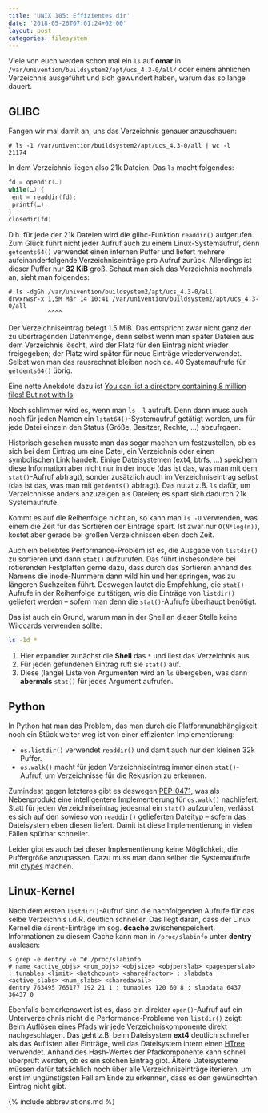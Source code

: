 ```yaml
---
title: 'UNIX 105: Effizientes dir'
date: '2018-05-26T07:01:24+02:00'
layout: post
categories: filesystem
---
```


Viele von euch werden schon mal ein `ls` auf **omar** in `/var/univention/buildsystem2/apt/ucs_4.3-0/all/` oder einem ähnlichen Verzeichnis ausgeführt und sich gewundert haben, warum das so lange dauert.

## GLIBC

Fangen wir mal damit an, uns das Verzeichnis genauer anzuschauen:

```console
# ls -1 /var/univention/buildsystem2/apt/ucs_4.3-0/all | wc -l
21174
```

In dem Verzeichnis liegen also 21k Dateien. Das `ls` macht folgendes:
```c
fd = opendir(…)
while(…) {
 ent = readdir(fd);
 printf(…);
}
closedir(fd)
```

D.h. für jede der 21k Dateien wird die glibc-Funktion `readdir()` aufgerufen.
Zum Glück führt nicht jeder Aufruf auch zu einem Linux-Systemaufruf, denn `getdents64()` verwendet einen internen Puffer und liefert mehrere aufeinanderfolgende Verzeichniseinträge pro Aufruf zurück.
Allerdings ist dieser Puffer nur **32 KiB** groß.
Schaut man sich das Verzeichnis nochmals an, sieht man folgendes:

```console
# ls -dgGh /var/univention/buildsystem2/apt/ucs_4.3-0/all
drwxrwsr-x 1,5M Mär 14 10:41 /var/univention/buildsystem2/apt/ucs_4.3-0/all
           ^^^^
```

Der Verzeichniseintrag belegt 1.5 MiB.
Das entspricht zwar nicht ganz der zu übertragenden Datenmenge, denn selbst wenn man später Dateien aus dem Verzeichnis löscht, wird der Platz für den Eintrag nicht wieder freigegeben;
der Platz wird später für neue Einträge wiederverwendet.
Selbst wen man das rausrechnet bleiben noch ca. 40 Systemaufrufe für `getdents64()` übrig.

Eine nette Anekdote dazu ist [You can list a directory containing 8 million files! But not with ls](http://be-n.com/spw/you-can-list-a-million-files-in-a-directory-but-not-with-ls.html).

Noch schlimmer wird es, wenn man `ls -l` aufruft. Denn dann muss auch noch für jeden Namen ein `lstat64()`-Systemaufruf getätigt werden, um für jede Datei einzeln den Status (Größe, Besitzer, Rechte, …) abzufrgaen.

Historisch gesehen musste man das sogar machen um festzustellen, ob es sich bei dem Eintrag um eine Datei, ein Verzeichnis oder einen symbolischen Link handelt.
Einige Dateisystemen (ext4, btrfs, …) speichern diese Information aber nicht nur in der inode (das ist das, was man mit dem `stat()`-Aufruf abfragt), sonder zusätzlich auch im Verzeichniseintrag selbst (das ist das, was man mit `getdents()` abfragt).
Das nutzt z.B. `ls` dafür, um Verzeichnisse anders anzuzeigen als Dateien; es spart sich dadurch 21k Systemaufrufe.

Kommt es auf die Reihenfolge nicht an, so kann man `ls -U` verwenden, was einem die Zeit für das Sortieren der Einträge spart.
Ist zwar nur `O(N*log(n))`, kostet aber gerade bei großen Verzeichnissen eben doch Zeit.

Auch ein beliebtes Performance-Problem ist es, die Ausgabe von `listdir()` zu sortieren und dann `stat()` aufzurufen.
Das führt insbesondere bei rotierenden Festplatten gerne dazu, dass durch das Sortieren anhand des Namens die inode-Nummern dann wild hin und her springen, was zu längeren Suchzeiten führt.
Deswegen lautet die Empfehlung, die `stat()`-Aufrufe in der Reihenfolge zu tätigen, wie die Einträge von `listdir()` geliefert werden – sofern man denn die `stat()`-Aufrufe überhaupt benötigt.

Das ist auch ein Grund, warum man in der Shell an dieser Stelle keine Wildcards verwenden sollte:
```bash
ls -1d *
```

1. Hier expandier zunächst die **Shell** das `*` und liest das Verzeichnis aus.
2. Für jeden gefundenen Eintrag ruft sie `stat()` auf.
3. Diese (lange) Liste von Argumenten wird an `ls` übergeben, was dann **abermals** `stat()` für jedes Argument aufrufen.

## Python

In Python hat man das Problem, das man durch die Platformunabhängigkeit noch ein Stück weiter weg ist von einer effizienten Implementierung:

- `os.listdir()` verwendet `readdir()` und damit auch nur den kleinen 32k Puffer.
- `os.walk()` macht für jeden Verzeichniseintrag immer einen `stat()`-Aufruf, um Verzeichnisse für die Rekusrion zu erkennen.

Zumindest gegen letzteres gibt es deswegen [PEP-0471](https://www.python.org/dev/peps/pep-0471/), was als Nebenprodukt eine intelligentere Implementierung für `os.walk()` nachliefert:
Statt für jeden Verzeichniseintrag jedesmal ein `stat()` aufzurufen, verlässt es sich auf den sowieso von `readdir()` gelieferten Dateityp – sofern das Dateisystem eben diesen liefert.
Damit ist diese Implementierung in vielen Fällen spürbar schneller.

Leider gibt es auch bei dieser Implementierung keine Möglichkeit, die Puffergröße anzupassen.
Dazu muss man dann selber die Systemaufrufe mit [ctypes](https://stackoverflow.com/questions/37032203/make-syscall-in-python) machen.

## Linux-Kernel

Nach dem ersten `listdir()`-Aufruf sind die nachfolgenden Aufrufe für das selbe Verzeichnis i.d.R. deutlich schneller.
Das liegt daran, dass der Linux Kernel die `dirent`-Einträge im sog. **dcache** zwischenspeichert.
Informationen zu diesem Cache kann man in `/proc/slabinfo` unter **dentry** auslesen:

```console
$ grep -e dentry -e ^# /proc/slabinfo
# name <active_objs> <num_objs> <objsize> <objperslab> <pagesperslab> : tunables <limit> <batchcount> <sharedfactor> : slabdata <active_slabs> <num_slabs> <sharedavail>
dentry 763495 765177 192 21 1 : tunables 120 60 8 : slabdata 6437 36437 0
```

Ebenfalls bemerkenswert ist es, dass ein direkter `open()`-Aufruf auf ein Unterverzeichnis nicht die Performance-Probleme von `listdir()` zeigt:
Beim Auflösen eines Pfads wir jede Verzeichniskomponente direkt nachgeschlagen.
Das geht z.B. beim Dateisystem **ext4** deutlich schneller als das Auflisten aller Einträge, weil das Dateisystem intern einen [HTree](https://en.wikipedia.org/wiki/HTree) verwendet.
Anhand des Hash-Wertes der Pfadkomponente kann schnell überprüft werden, ob es ein solchen Eintrag gibt.
Ältere Dateisysteme müssen dafür tatsächlich noch über alle Verzeichniseinträge iterieren, um erst im ungünstigsten Fall am Ende zu erkennen, dass es den gewünschten Eintrag nicht gibt.

{% include abbreviations.md %}
